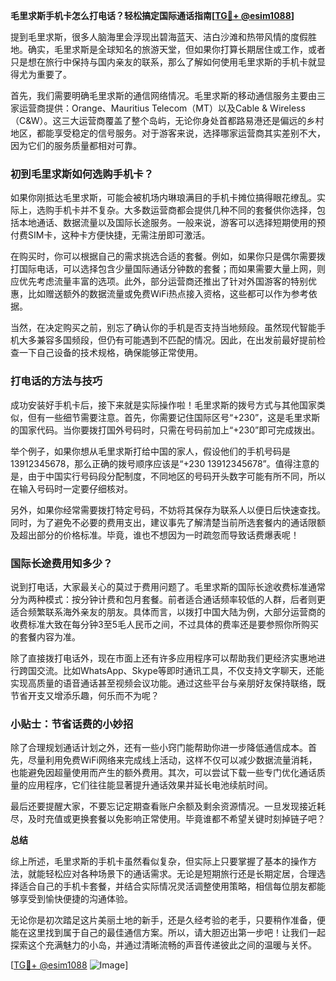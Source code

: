 **毛里求斯手机卡怎么打电话？轻松搞定国际通话指南[[TG💪+ @esim1088](https://t.me/s/esim1088)]**

提到毛里求斯，很多人脑海里会浮现出碧海蓝天、洁白沙滩和热带风情的度假胜地。确实，毛里求斯是全球知名的旅游天堂，但如果你打算长期居住或工作，或者只是想在旅行中保持与国内亲友的联系，那么了解如何使用毛里求斯的手机卡就显得尤为重要了。

首先，我们需要明确毛里求斯的通信网络情况。毛里求斯的移动通信服务主要由三家运营商提供：Orange、Mauritius Telecom（MT）以及Cable & Wireless（C&W）。这三大运营商覆盖了整个岛屿，无论你身处首都路易港还是偏远的乡村地区，都能享受稳定的信号服务。对于游客来说，选择哪家运营商其实差别不大，因为它们的服务质量都相对可靠。

### 初到毛里求斯如何选购手机卡？

如果你刚抵达毛里求斯，可能会被机场内琳琅满目的手机卡摊位搞得眼花缭乱。实际上，选购手机卡并不复杂。大多数运营商都会提供几种不同的套餐供你选择，包括本地通话、数据流量以及国际长途服务。一般来说，游客可以选择短期使用的预付费SIM卡，这种卡方便快捷，无需注册即可激活。

在购买时，你可以根据自己的需求挑选合适的套餐。例如，如果你只是偶尔需要拨打国际电话，可以选择包含少量国际通话分钟数的套餐；而如果需要大量上网，则应优先考虑流量丰富的选项。此外，部分运营商还推出了针对外国游客的特别优惠，比如赠送额外的数据流量或免费WiFi热点接入资格，这些都可以作为参考依据。

当然，在决定购买之前，别忘了确认你的手机是否支持当地频段。虽然现代智能手机大多兼容多国频段，但仍有可能遇到不匹配的情况。因此，在出发前最好提前检查一下自己设备的技术规格，确保能够正常使用。

### 打电话的方法与技巧

成功安装好手机卡后，接下来就是实际操作啦！毛里求斯的拨号方式与其他国家类似，但有一些细节需要注意。首先，你需要记住国际区号“+230”，这是毛里求斯的国家代码。当你要拨打国外号码时，只需在号码前加上“+230”即可完成拨出。

举个例子，如果你想从毛里求斯打给中国的家人，假设他们的手机号码是13912345678，那么正确的拨号顺序应该是“+230 13912345678”。值得注意的是，由于中国实行号码段分配制度，不同地区的号码开头数字可能有所不同，所以在输入号码时一定要仔细核对。

另外，如果你经常需要拨打特定号码，不妨将其保存为联系人以便日后快速查找。同时，为了避免不必要的费用支出，建议事先了解清楚当前所选套餐内的通话限额及超出部分的价格标准。毕竟，谁也不想因为一时疏忽而导致话费爆表呢！

### 国际长途费用知多少？

说到打电话，大家最关心的莫过于费用问题了。毛里求斯的国际长途收费标准通常分为两种模式：按分钟计费和包月套餐。前者适合通话频率较低的人群，后者则更适合频繁联系海外亲友的朋友。具体而言，以拨打中国大陆为例，大部分运营商的收费标准大致在每分钟3至5毛人民币之间，不过具体的费率还是要参照你所购买的套餐内容为准。

除了直接拨打电话外，现在市面上还有许多应用程序可以帮助我们更经济实惠地进行跨国交流。比如WhatsApp、Skype等即时通讯工具，不仅支持文字聊天，还能实现高质量的语音通话甚至视频会议功能。通过这些平台与亲朋好友保持联络，既节省开支又增添乐趣，何乐而不为呢？

### 小贴士：节省话费的小妙招

除了合理规划通话计划之外，还有一些小窍门能帮助你进一步降低通信成本。首先，尽量利用免费WiFi网络来完成线上活动，这样不仅可以减少数据流量消耗，也能避免因超量使用而产生的额外费用。其次，可以尝试下载一些专门优化通话质量的应用程序，它们往往能显著提升通话效果并延长电池续航时间。

最后还要提醒大家，不要忘记定期查看账户余额及剩余资源情况。一旦发现接近耗尽，及时充值或更换套餐以免影响正常使用。毕竟谁都不希望关键时刻掉链子吧？

**总结**

综上所述，毛里求斯的手机卡虽然看似复杂，但实际上只要掌握了基本的操作方法，就能轻松应对各种场景下的通话需求。无论是短期旅行还是长期定居，合理选择适合自己的手机卡套餐，并结合实际情况灵活调整使用策略，相信每位朋友都能够享受到愉快便捷的沟通体验。

无论你是初次踏足这片美丽土地的新手，还是久经考验的老手，只要稍作准备，便能在这里找到属于自己的最佳通信方案。所以，请大胆迈出第一步吧！让我们一起探索这个充满魅力的小岛，并通过清晰流畅的声音传递彼此之间的温暖与关怀。

[[TG💪+ @esim1088](https://t.me/s/esim1088) ![Image](https://i.postimg.cc/4NQfJmqS/Snipaste-2025-05-13-00-14-12.png)]